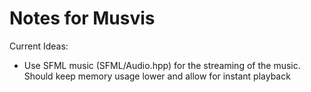 # Notes for Musvis

Current Ideas:

- Use SFML music (SFML/Audio.hpp) for the streaming of the music. Should keep memory usage lower and allow for instant playback
